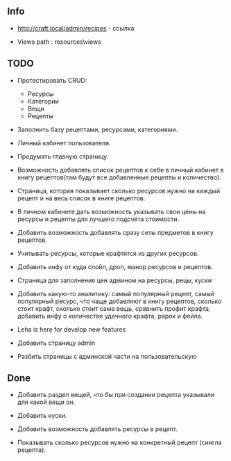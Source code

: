 ## Info
- http://craft.local/admin/recipes - ссылка

- Views path : resources\views

## TODO

- Протестировать CRUD:
    - Ресурсы
    - Категории
    - Вещи
    - Рецепты

- Заполнить базу рецептами, ресурсами, категориями.

- Личный кабинет пользователя.

- Продумать главную страницу.

- Возможность добавлять список рецептов к себе в личный кабинет в книгу рецептов(там будут все добавленные рецепты и количество).

- Страница, которая показывает сколько ресурсов нужно на каждый рецепт и на весь список в книге рецептов.

- В личном кабинете дать возможность указывать свои цены на ресурсы и рецепты для лучшего подсчёта стоимости.

- Добавить возможность добавлять сразу сеты предметов в книгу рецептов.

- Учитывать ресурсы, которые крафтятся из других ресурсов.

- Добавить инфу от куда спойл, дроп, манор ресурсов и рецептов.

- Страница для заполнения цен админом на ресурсы, рецы, куски

- Добавить какую-то аналитику: самый популярный рецепт, самый популярный ресурс, что чаще добавляют в книгу рецептов, сколько стоит крафт, сколько стоит сама вещь, сравнить профит крафта, добавить инфу о количестве удачного крафта, рарок и фейла.

- Leha is here for develop new features

- Добавить страницу admin

- Разбить страницы с админской части на пользовательскую

## Done

- Добавить раздел вещей, что бы при создании рецепта указывали для какой вещи он.

- Добавить куски.

- Добавить возможность добавлять ресурсы в рецепт.

- Показывать сколько ресурсов нужно на конкретный рецепт (сингла рецепта).
